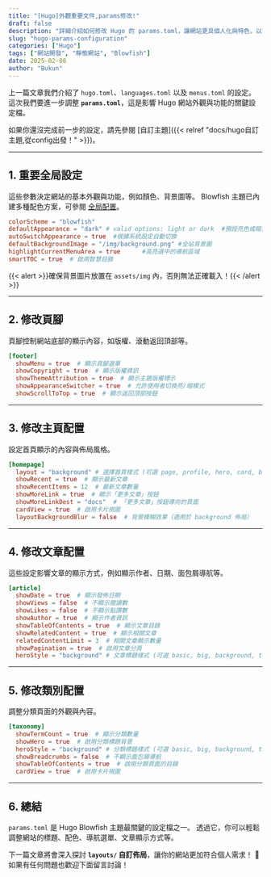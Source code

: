 ```yaml
---
title: "[Hugo]外觀重要文件,params修改!"
draft: false
description: "詳細介紹如何修改 Hugo 的 params.toml，讓網站更具個人化與特色，以 Blowfish 為範例。"
slug: "hugo-params-configuration"
categories: ["Hugo"]
tags: ["網站開發", "靜態網站", "Blowfish"]
date: 2025-02-08
author: "Bukun"
---
```


上一篇文章我們介紹了 `hugo.toml`、`languages.toml` 以及 `menus.toml` 的設定。
這次我們要進一步調整 **`params.toml`**，這是影響 Hugo 網站外觀與功能的關鍵設定檔。

如果你還沒完成前一步的設定，請先參閱 [自訂主題]({{< relref "docs/hugo自訂主題,從config出發！" >}})。

---

## 1. 重要全局設定

這些參數決定網站的基本外觀與功能，例如顏色、背景圖等。
Blowfish 主題已內建多種配色方案，可參閱 [全局配置](https://blowfish.page/zh-cn/docs/configuration/#%E5%85%A8%E5%B1%80-1)。

```toml
colorScheme = "blowfish"
defaultAppearance = "dark" # valid options: light or dark  #預設亮色或暗色模式
autoSwitchAppearance = true  #根據系統設定自動切換
defaultBackgroundImage = "/img/background.png" #全站背景圖
highlightCurrentMenuArea = true      #高亮選中的導航區域
smartTOC = true  # 啟用智慧目錄
```

{{< alert >}}確保背景圖片放置在 `assets/img` 內，否則無法正確載入！{{< /alert >}}

---

## 2. 修改頁腳

頁腳控制網站底部的顯示內容，如版權、滾動返回頂部等。

```toml
[footer]
  showMenu = true  # 顯示頁腳選單
  showCopyright = true  # 顯示版權資訊
  showThemeAttribution = true  # 顯示主題版權標示
  showAppearanceSwitcher = true  # 允許使用者切換亮/暗模式
  showScrollToTop = true  # 顯示返回頂部按鈕
```

---

## 3. 修改主頁配置

設定首頁顯示的內容與佈局風格。

```toml
[homepage]
  layout = "background" # 選擇首頁樣式 (可選 page, profile, hero, card, background, custom)
  showRecent = true  # 顯示最新文章
  showRecentItems = 12  # 最新文章數量
  showMoreLink = true  # 顯示「更多文章」按鈕
  showMoreLinkDest = "docs"  # 「更多文章」按鈕導向的頁面
  cardView = true  # 啟用卡片視圖
  layoutBackgroundBlur = false  # 背景模糊效果（適用於 background 佈局）
```

---

## 4. 修改文章配置

這些設定影響文章的顯示方式，例如顯示作者、日期、面包屑導航等。

```toml
[article]
  showDate = true  # 顯示發佈日期
  showViews = false  # 不顯示閱讀數
  showLikes = false  # 不顯示點讚數
  showAuthor = true  # 顯示作者資訊
  showTableOfContents = true  # 顯示文章目錄
  showRelatedContent = true  # 顯示相關文章
  relatedContentLimit = 3  # 相關文章顯示數量
  showPagination = true  # 啟用文章分頁
  heroStyle = "background" # 文章標題樣式 (可選 basic, big, background, thumbAndBackground)
```

---

## 5. 修改類別配置

調整分類頁面的外觀與內容。

```toml
[taxonomy]
  showTermCount = true  # 顯示分類數量
  showHero = true  # 啟用分類標題背景
  heroStyle = "background" # 分類標題樣式 (可選 basic, big, background, thumbAndBackground)
  showBreadcrumbs = false  # 不顯示面包屑導航
  showTableOfContents = true  # 啟用分類頁面的目錄
  cardView = true  # 啟用卡片視圖
```

---

## 6. 總結

`params.toml` 是 Hugo Blowfish 主題最關鍵的設定檔之一。
透過它，你可以輕鬆調整網站的標題、配色、導航選單、文章顯示方式等。

下一篇文章將會深入探討 **`layouts/` 自訂佈局**，讓你的網站更加符合個人需求！ 🚀
如果有任何問題也歡迎下面留言討論！
